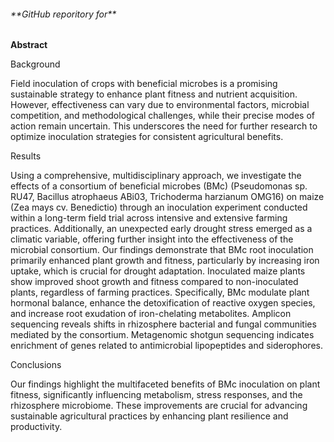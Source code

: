<h6> **GitHub reporitory for**</h6>

**Abstract**

Background 

Field inoculation of crops with beneficial microbes is a promising sustainable strategy to enhance plant fitness and nutrient acquisition. However, effectiveness can vary due to environmental factors, microbial competition, and methodological challenges, while their precise modes of action remain uncertain. This underscores the need for further research to optimize inoculation strategies for consistent agricultural benefits. 

Results 

Using a comprehensive, multidisciplinary approach, we investigate the effects of a consortium of beneficial microbes (BMc) (Pseudomonas sp. RU47, Bacillus atrophaeus ABi03, Trichoderma harzianum OMG16) on maize (Zea mays cv. Benedictio) through an inoculation experiment conducted within a long-term field trial across intensive and extensive farming practices. Additionally, an unexpected early drought stress emerged as a climatic variable, offering further insight into the effectiveness of the microbial consortium. Our findings demonstrate that BMc root inoculation primarily enhanced plant growth and fitness, particularly by increasing iron uptake, which is crucial for drought adaptation. Inoculated maize plants show improved shoot growth and fitness compared to non-inoculated plants, regardless of farming practices. Specifically, BMc modulate plant hormonal balance, enhance the detoxification of reactive oxygen species, and increase root exudation of iron-chelating metabolites. Amplicon sequencing reveals shifts in rhizosphere bacterial and fungal communities mediated by the consortium. Metagenomic shotgun sequencing indicates enrichment of genes related to antimicrobial lipopeptides and siderophores. 

Conclusions 

Our findings highlight the multifaceted benefits of BMc inoculation on plant fitness, significantly influencing metabolism, stress responses, and the rhizosphere microbiome. These improvements are crucial for advancing sustainable agricultural practices by enhancing plant resilience and productivity. 
